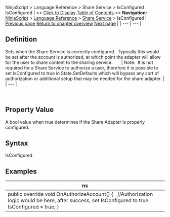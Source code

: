 ﻿
NinjaScript \> Language Reference \> Share Service \> IsConfigured
IsConfigured
| \<\< [Click to Display Table of Contents](isconfigured.md) \>\> **Navigation:**     [NinjaScript](ninjascript.md) \> [Language Reference](language_reference_wip.md) \> [Share Service](share_service.md) \> IsConfigured | [Previous page](isauthorizationrequired.md) [Return to chapter overview](share_service.md) [Next page](isdefault.md) |
| --- | --- |
## Definition
Sets when the Share Service is correctly configured.  Typically this would be set after the account is authorized, at which point the adapter will allow for the user to share content to the sharing service.     
 
| Note:  It is not required for a Share Service to authorize a user, therefore it is possible to set IsConfigured to true in State.SetDefaults which will bypass any sort of authorization or additional setup that may be needed for the share adapter. |
| --- |

 
## 
## Property Value
A bool value when true determines if the Share Adapter is properly configured. 
 
## Syntax
IsConfigured
 
## 
## Examples
| ns |
| --- |
| public override void OnAuthorizeAccount() {    //Authorization logic would be here, after success, set IsConfigured to true.      IsConfigured \= true; } |

